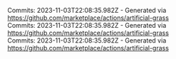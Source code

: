 Commits: 2023-11-03T22:08:35.982Z - Generated via https://github.com/marketplace/actions/artificial-grass
<br>
Commits: 2023-11-03T22:08:35.982Z - Generated via https://github.com/marketplace/actions/artificial-grass
<br>
Commits: 2023-11-03T22:08:35.982Z - Generated via https://github.com/marketplace/actions/artificial-grass
<br>
